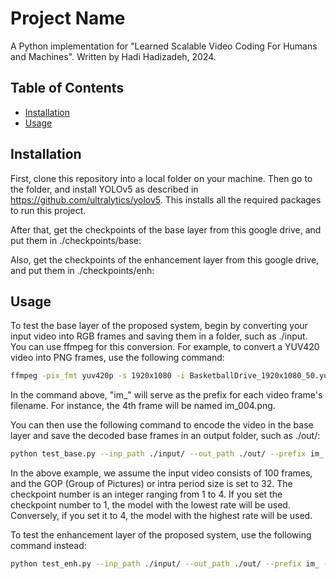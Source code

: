 # Project Name

A Python implementation for "Learned Scalable Video Coding For Humans and Machines".
Written by Hadi Hadizadeh, 2024.

## Table of Contents
- [Installation](#installation)
- [Usage](#usage)

## Installation

First, clone this repository into a local folder on your machine. Then go to the folder, and install YOLOv5 as described in https://github.com/ultralytics/yolov5. This installs all the required packages to run this project.

After that, get the checkpoints of the base layer from this google drive, and put them in ./checkpoints/base:

Also, get the checkpoints of the enhancement layer from this google drive, and put them in ./checkpoints/enh:

## Usage
To test the base layer of the proposed system, begin by converting your input video into RGB frames and saving them in a folder, such as ./input. You can use ffmpeg for this conversion. For example, to convert a YUV420 video into PNG frames, use the following command:
```bash
ffmpeg -pix_fmt yuv420p -s 1920x1080 -i BasketballDrive_1920x1080_50.yuv -f image2 ./input/im_%03d.png
```

In the command above, "im_" will serve as the prefix for each video frame's filename. For instance, the 4th frame will be named im_004.png.

You can then use the following command to encode the video in the base layer and save the decoded base frames in an output folder, such as ./out/:
```bash
python test_base.py --inp_path ./input/ --out_path ./out/ --prefix im_ --checkpoint_number 1 --no_frames 100 --gop 32
```

In the above example, we assume the input video consists of 100 frames, and the GOP (Group of Pictures) or intra period size is set to 32. The checkpoint number is an integer ranging from 1 to 4. If you set the checkpoint number to 1, the model with the lowest rate will be used. Conversely, if you set it to 4, the model with the highest rate will be used.

To test the enhancement layer of the proposed system, use the following command instead:
```bash
python test_enh.py --inp_path ./input/ --out_path ./out/ --prefix im_ --checkpoint_number 1 --no_frames 100 --gop 32
```

